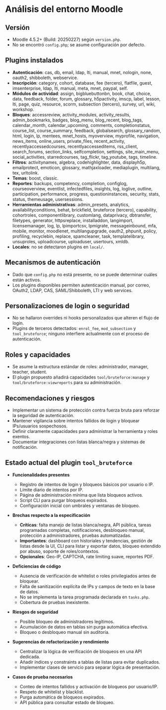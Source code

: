 # Análisis del entorno Moodle

## Versión
- Moodle 4.5.2+ (Build: 20250227) según `version.php`.
- No se encontró `config.php`; se asume configuración por defecto.

## Plugins instalados
- **Autenticación**: cas, db, email, ldap, lti, manual, mnet, nologin, none, oauth2, shibboleth, webservice.
- **Inscripción**: category, cohort, database, fee (tercero), flatfile, guest, imsenterprise, ldap, lti, manual, meta, mnet, paypal, self.
- **Módulos de actividad**: assign, bigbluebuttonbn, book, chat, choice, data, feedback, folder, forum, glossary, h5pactivity, imscp, label, lesson, lti, page, quiz, resource, scorm, subsection (tercero), survey, url, wiki, workshop.
- **Bloques**: accessreview, activity_modules, activity_results, admin_bookmarks, badges, blog_menu, blog_recent, blog_tags, calendar_month, calendar_upcoming, comments, completionstatus, course_list, course_summary, feedback, globalsearch, glossary_random, html, login, lp, mentees, mnet_hosts, myoverview, myprofile, navigation, news_items, online_users, private_files, recent_activity, recentlyaccessedcourses, recentlyaccesseditems, rss_client, search_forums, section_links, selfcompletion, settings, site_main_menu, social_activities, starredcourses, tag_flickr, tag_youtube, tags, timeline.
- **Filtros**: activitynames, algebra, codehighlighter, data, displayh5p, emailprotect, emoticon, glossary, mathjaxloader, mediaplugin, multilang, tex, urltolink.
- **Temas**: boost, classic.
- **Reportes**: backups, competency, completion, configlog, courseoverview, eventlist, infectedfiles, insights, log, loglive, outline, participation, performance, progress, questioninstances, security, stats, status, themeusage, usersessions.
- **Herramientas administrativas**: admin_presets, analytics, availabilityconditions, behat, brickfield, bruteforce (tercero), capability, cohortroles, componentlibrary, customlang, dataprivacy, dbtransfer, filetypes, generator, httpsreplace, installaddon, langimport, licensemanager, log, lp, lpimportcsv, lpmigrate, messageinbound, mfa, mobile, monitor, moodlenet, multilangupgrade, oauth2, phpunit, policy, profiling, recyclebin, replace, spamcleaner, task, templatelibrary, unsuproles, uploadcourse, uploaduser, usertours, xmldb.
- **Locales**: no se detectaron plugins en `local/`.

## Mecanismos de autenticación
- Dado que `config.php` no está presente, no se puede determinar cuáles están activos.
- Los plugins disponibles permiten autenticación manual, por correo, OAuth2, LDAP, CAS, SAML/Shibboleth, LTI y web services.

## Personalizaciones de login o seguridad
- No se hallaron overrides ni hooks personalizados que alteren el flujo de login.
- Plugins de terceros detectados: `enrol_fee`, `mod_subsection` y `tool_bruteforce`; ninguno interfiere actualmente con el proceso de autenticación.

## Roles y capacidades
- Se asume la estructura estándar de roles: administrador, manager, teacher, student.
- El plugin propuesto añadirá capacidades `tool/bruteforce:manage` y `tool/bruteforce:viewreports` para su administración.

## Recomendaciones y riesgos
- Implementar un sistema de protección contra fuerza bruta para reforzar la seguridad de autenticación.
- Mantener vigilancia sobre intentos fallidos de login y bloquear IPs/usuarios sospechosos.
- Definir claramente capacidades para administrar la herramienta y roles exentos.
- Documentar integraciones con listas blanca/negra y sistemas de notificación.

## Estado actual del plugin `tool_bruteforce`

- **Funcionalidades presentes**
  - Registro de intentos de login y bloqueos básicos por usuario o IP.
  - Límite diario de intentos por IP.
  - Página de administración mínima que lista bloqueos activos.
  - Script CLI para purgar bloqueos expirados.
  - Configuración inicial con umbrales y ventanas de bloqueo.

- **Brechas respecto a la especificación**
  - **Críticas**: falta manejo de listas blanca/negra, API pública, tareas programadas completas, notificaciones, desbloqueo manual, protección a administradores, pruebas automatizadas.
  - **Importantes**: dashboard con historiales y tendencias, gestión de listas desde la UI, CLI para listar y exportar datos, bloqueo extendido por abuso, soporte de roles/contextos.
  - **Opcionales**: Geo-IP, CAPTCHA, rate limiting suave, reportes PDF.

- **Deficiencias de código**
  - Ausencia de verificación de whitelist o roles privilegiados antes de bloquear.
  - Falta de sanitización explícita de IPs y campos de texto en la base de datos.
  - No se implementa la tarea programada declarada en `tasks.php`.
  - Cobertura de pruebas inexistente.

- **Riesgos de seguridad**
  - Posible bloqueo de administradores legítimos.
  - Acumulación de datos en tablas sin purga automática efectiva.
  - Bloqueo o desbloqueo manual sin auditoría.

- **Sugerencias de refactorización y rendimiento**
  - Centralizar la lógica de verificación de bloqueos en una API dedicada.
  - Añadir índices y constraints a tablas de listas para evitar duplicados.
  - Implementar clases de servicio para separar lógica de presentación.

- **Casos de prueba necesarios**
  - Conteo de intentos fallidos y activación de bloqueos por usuario/IP.
  - Respeto de whitelist y blacklist.
  - Purga automática de bloqueos expirados.
  - API pública para consultar estado de bloqueo.
